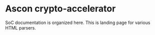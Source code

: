 # Ascon crypto-accelerator

SoC documentation is organized here. This is landing page for various HTML parsers.
